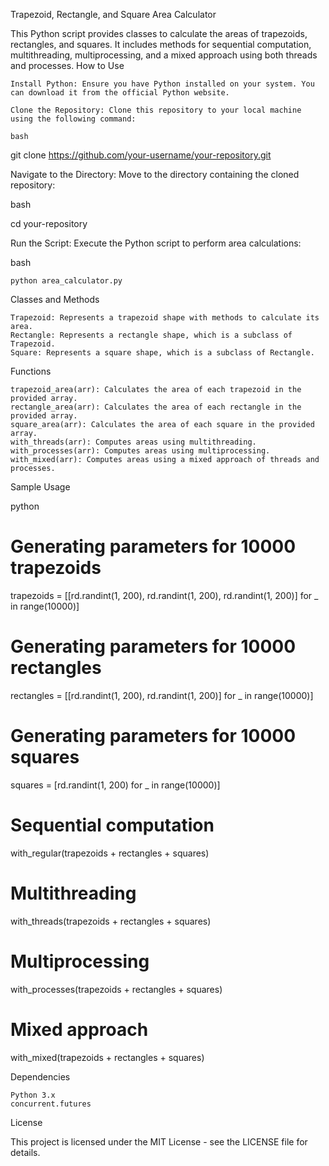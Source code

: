Trapezoid, Rectangle, and Square Area Calculator

This Python script provides classes to calculate the areas of trapezoids, rectangles, and squares. It includes methods for sequential computation, multithreading, multiprocessing, and a mixed approach using both threads and processes.
How to Use

    Install Python: Ensure you have Python installed on your system. You can download it from the official Python website.

    Clone the Repository: Clone this repository to your local machine using the following command:

    bash

git clone https://github.com/your-username/your-repository.git

Navigate to the Directory: Move to the directory containing the cloned repository:

bash

cd your-repository

Run the Script: Execute the Python script to perform area calculations:

bash

    python area_calculator.py

Classes and Methods

    Trapezoid: Represents a trapezoid shape with methods to calculate its area.
    Rectangle: Represents a rectangle shape, which is a subclass of Trapezoid.
    Square: Represents a square shape, which is a subclass of Rectangle.

Functions

    trapezoid_area(arr): Calculates the area of each trapezoid in the provided array.
    rectangle_area(arr): Calculates the area of each rectangle in the provided array.
    square_area(arr): Calculates the area of each square in the provided array.
    with_threads(arr): Computes areas using multithreading.
    with_processes(arr): Computes areas using multiprocessing.
    with_mixed(arr): Computes areas using a mixed approach of threads and processes.

Sample Usage

python

# Generating parameters for 10000 trapezoids
trapezoids = [[rd.randint(1, 200), rd.randint(1, 200), rd.randint(1, 200)] for _ in range(10000)]

# Generating parameters for 10000 rectangles
rectangles = [[rd.randint(1, 200), rd.randint(1, 200)] for _ in range(10000)]

# Generating parameters for 10000 squares
squares = [rd.randint(1, 200) for _ in range(10000)]

# Sequential computation
with_regular(trapezoids + rectangles + squares)

# Multithreading
with_threads(trapezoids + rectangles + squares)

# Multiprocessing
with_processes(trapezoids + rectangles + squares)

# Mixed approach
with_mixed(trapezoids + rectangles + squares)

Dependencies

    Python 3.x
    concurrent.futures

License

This project is licensed under the MIT License - see the LICENSE file for details.
